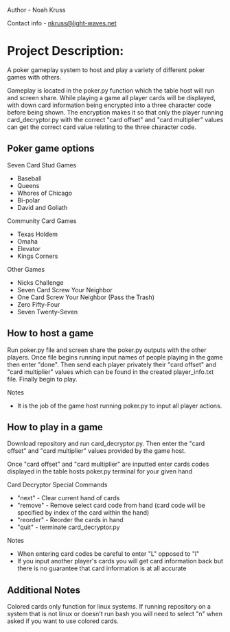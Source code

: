 Author - Noah Kruss

Contact info - nkruss@light-waves.net

# Project Description:

A poker gameplay system to host and play a variety of different poker games with others.

Gameplay is located in the poker.py function which the table host will run and screen share. While playing a game all player cards will be displayed, with down card information being encrypted into a three character code before being shown. The encryption makes it so that only the player running card_decryptor.py with the correct "card offset" and "card multiplier" values can get the correct card value relating to the three character code.

## Poker game options

  Seven Card Stud Games
  * Baseball
  * Queens
  * Whores of Chicago
  * Bi-polar
  * David and Goliath

  Community Card Games
  * Texas Holdem
  * Omaha
  * Elevator
  * Kings Corners

  Other Games
  * Nicks Challenge
  * Seven Card Screw Your Neighbor
  * One Card Screw Your Neighbor (Pass the Trash)
  * Zero Fifty-Four
  * Seven Twenty-Seven


## How to host a game

Run poker.py file and screen share the poker.py outputs with the other players. Once file begins running input names of people playing in the game then enter "done". Then send each player privately their "card offset" and "card multiplier" values which can be found in the created player_info.txt file. Finally begin to play.

Notes
  * It is the job of the game host running poker.py to input all player actions.

## How to play in a game

Download repository and run card_decryptor.py. Then enter the "card offset" and "card multiplier" values provided by the game host.

Once "card offset" and "card multiplier" are inputted enter cards codes displayed in the table hosts poker.py terminal for your given hand

Card Decryptor Special Commands
  * "next" - Clear current hand of cards
  * "remove" - Remove select card code from hand (card code will be specified by index of the card within the hand)
  * "reorder" - Reorder the cards in hand
  * "quit" - terminate card_decryptor.py

Notes
  * When entering card codes be careful to enter "L" opposed to "l"
  * If you input another player's cards you will get card information back but there is no guarantee that card information is at all accurate

## Additional Notes

Colored cards only function for linux systems. If running repository on a system that is not linux or doesn't run bash you will need to select "n" when asked if you want to use colored cards.  
